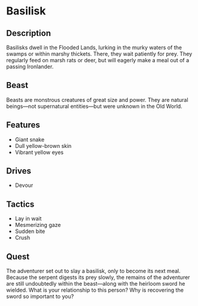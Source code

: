 # Basilisk

## Description
Basilisks dwell in the Flooded Lands, lurking in the murky waters of the swamps or within marshy thickets. There, they wait patiently for prey. They regularly feed on marsh rats or deer, but will eagerly make a meal out of a passing Ironlander.

## Beast
Beasts are monstrous creatures of great size and power. They are natural beings—not supernatural entities—but were unknown in the Old World.

## Features
 - Giant snake
 - Dull yellow-brown skin
 - Vibrant yellow eyes

## Drives
 - Devour

## Tactics
 - Lay in wait
 - Mesmerizing gaze
 - Sudden bite
 - Crush

## Quest
The adventurer set out to slay a basilisk, only to become its next meal. Because the serpent digests its prey slowly, the remains of the adventurer are still undoubtedly within the beast—along with the heirloom sword he wielded. What is your relationship to this person? Why is recovering the sword so important to you?




